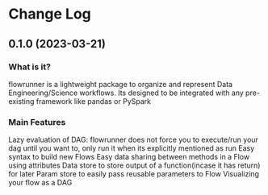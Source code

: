 # Change Log

## 0.1.0 (2023-03-21)

### What is it?

flowrunner is a lightweight package to organize and represent Data Engineering/Science workflows. Its designed to be integrated with any pre-existing framework like pandas or PySpark

### Main Features
Lazy evaluation of DAG: flowrunner does not force you to execute/run your dag until you want to, only run it when its explicitly mentioned as run
Easy syntax to build new Flows
Easy data sharing between methods in a Flow using attributes
Data store to store output of a function(incase it has return) for later
Param store to easily pass reusable parameters to Flow
Visualizing your flow as a DAG
